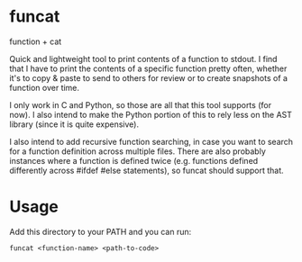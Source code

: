 funcat
======

function + cat

Quick and lightweight tool to print contents of a function to stdout.
I find that I have to print the contents of a specific function pretty often,
whether it's to copy & paste to send to others for review or to create
snapshots of a function over time.

I only work in C and Python, so those are all that this tool supports (for now).
I also intend to make the Python portion of this to rely less on the AST
library (since it is quite expensive).

I also intend to add recursive function searching, in case you want to search
for a function definition across multiple files. There are also probably
instances where a function is defined twice (e.g. functions defined differently
across #ifdef #else statements), so funcat should support that.


Usage
=====

Add this directory to your PATH and you can run:
```
funcat <function-name> <path-to-code>
```
